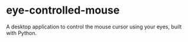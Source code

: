 # eye-controlled-mouse
A desktop application to control the mouse cursor using your eyes, built with Python.
